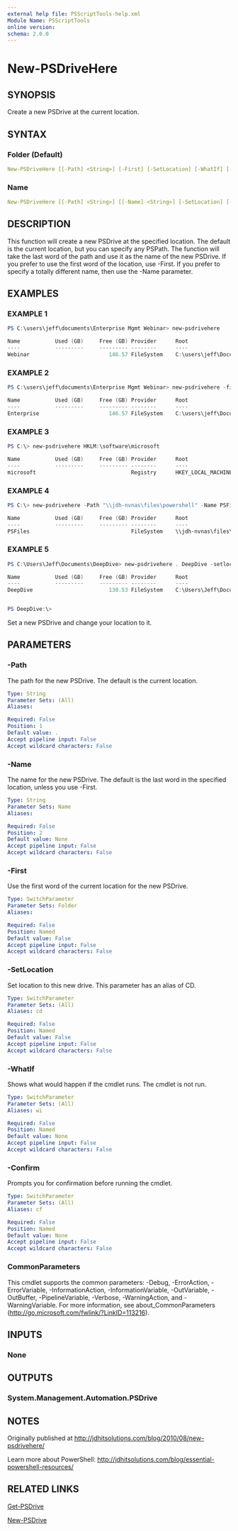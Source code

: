 ```yaml
---
external help file: PSScriptTools-help.xml
Module Name: PSScriptTools
online version:
schema: 2.0.0
---
```


# New-PSDriveHere

## SYNOPSIS

Create a new PSDrive at the current location.

## SYNTAX

### Folder (Default)

```yaml
New-PSDriveHere [[-Path] <String>] [-First] [-SetLocation] [-WhatIf] [-Confirm] [<CommonParameters>]
```

### Name

```yaml
New-PSDriveHere [[-Path] <String>] [[-Name] <String>] [-SetLocation] [-WhatIf] [-Confirm] [<CommonParameters>]
```

## DESCRIPTION

This function will create a new PSDrive at the specified location. The default is the current location, but you can specify any PSPath. The function will take the last word of the path and use it as the name of the new PSDrive. If you prefer to use the first word of the location, use -First. If you prefer to specify a totally different name, then use the -Name parameter.

## EXAMPLES

### EXAMPLE 1

```PowerShell
PS C:\users\jeff\documents\Enterprise Mgmt Webinar> new-psdrivehere

Name           Used (GB)     Free (GB) Provider      Root                                 CurrentLocation
----           ---------     --------- --------      ----                                 ---------------
Webinar                         146.57 FileSystem    C:\users\jeff\Documents\Enter...
```

### EXAMPLE 2

```powerShell
PS C:\users\jeff\documents\Enterprise Mgmt Webinar> new-psdrivehere -first

Name           Used (GB)     Free (GB) Provider      Root                                 CurrentLocation
----           ---------     --------- --------      ----                                 ---------------
Enterprise                      146.57 FileSystem    C:\users\jeff\Documents\Enter...
```

### EXAMPLE 3

```powershell
PS C:\> new-psdrivehere HKLM:\software\microsoft

Name           Used (GB)     Free (GB) Provider      Root                                 CurrentLocation
----           ---------     --------- --------      ----                                 ---------------
microsoft                              Registry      HKEY_LOCAL_MACHINE\software\micr...
```

### EXAMPLE 4

```powershell
PS C:\> new-psdrivehere -Path "\\jdh-nvnas\files\powershell" -Name PSFiles

Name           Used (GB)     Free (GB) Provider      Root                                 CurrentLocation
----           ---------     --------- --------      ----                                 ---------------
PSFiles                                FileSystem    \\jdh-nvnas\files\powershell
```

### EXAMPLE 5

```powershell
PS C:\Users\Jeff\Documents\DeepDive> new-psdrivehere . DeepDive -setlocation

Name           Used (GB)     Free (GB) Provider      Root                                 CurrentLocation
----           ---------     --------- --------      ----                                 ---------------
DeepDive                        130.53 FileSystem    C:\Users\Jeff\Documents\DeepDive


PS DeepDive:\>
```

Set a new PSDrive and change your location to it.

## PARAMETERS

### -Path

The path for the new PSDrive. The default is the current location.

```yaml
Type: String
Parameter Sets: (All)
Aliases:

Required: False
Position: 1
Default value: .
Accept pipeline input: False
Accept wildcard characters: False
```

### -Name

The name for the new PSDrive. The default is the last word in the specified location, unless you use -First.

```yaml
Type: String
Parameter Sets: Name
Aliases:

Required: False
Position: 2
Default value: None
Accept pipeline input: False
Accept wildcard characters: False
```

### -First

Use the first word of the current location for the new PSDrive.

```yaml
Type: SwitchParameter
Parameter Sets: Folder
Aliases:

Required: False
Position: Named
Default value: False
Accept pipeline input: False
Accept wildcard characters: False
```

### -SetLocation

Set location to this new drive. This parameter has an alias of CD.

```yaml
Type: SwitchParameter
Parameter Sets: (All)
Aliases: cd

Required: False
Position: Named
Default value: False
Accept pipeline input: False
Accept wildcard characters: False
```

### -WhatIf

Shows what would happen if the cmdlet runs. The cmdlet is not run.

```yaml
Type: SwitchParameter
Parameter Sets: (All)
Aliases: wi

Required: False
Position: Named
Default value: None
Accept pipeline input: False
Accept wildcard characters: False
```

### -Confirm

Prompts you for confirmation before running the cmdlet.

```yaml
Type: SwitchParameter
Parameter Sets: (All)
Aliases: cf

Required: False
Position: Named
Default value: None
Accept pipeline input: False
Accept wildcard characters: False
```

### CommonParameters

This cmdlet supports the common parameters: -Debug, -ErrorAction, -ErrorVariable, -InformationAction, -InformationVariable, -OutVariable, -OutBuffer, -PipelineVariable, -Verbose, -WarningAction, and -WarningVariable.
For more information, see about_CommonParameters (http://go.microsoft.com/fwlink/?LinkID=113216).

## INPUTS

### None

## OUTPUTS

### System.Management.Automation.PSDrive

## NOTES

Originally published at http://jdhitsolutions.com/blog/2010/08/new-psdrivehere/

Learn more about PowerShell: http://jdhitsolutions.com/blog/essential-powershell-resources/

## RELATED LINKS

[Get-PSDrive]()

[New-PSDrive]()
